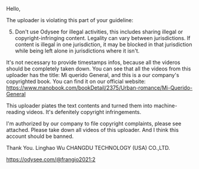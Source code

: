 Hello,

The uploader is violating this part of your guideline:

5. Don't use Odysee for illegal activities, this includes sharing illegal or copyright-infringing content.
Legality can vary between jurisdictions. If content is illegal in one jurisdiction, it may be blocked in that jurisdiction while being left alone in jurisdictions where it isn't.

It's not necessary to provide timestamps infos, because all the videros should be completely taken down.
You can see that all the videos from this uploader has the title: Mi querido General, and this is a our company's copyrighted book.
You can find it on our official website:
https://www.manobook.com/bookDetail/2375/Urban-romance/Mi-Querido-General

This uploader piates the text contents and turned them into machine-reading videos. It's defenitely copyright infringements.

I'm authorized by our company to file copyright complaints, please see attached.
Please take down all videos of this uploader. And I think this account should be banned.

Thank You.
Linghao Wu
CHANGDU TECHNOLOGY (USA) CO.,LTD.

https://odysee.com/@frangio2021:2 
